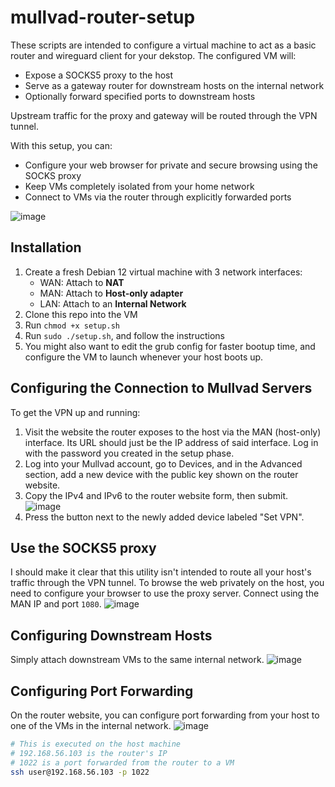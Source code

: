 # mullvad-router-setup
These scripts are intended to configure a virtual machine to act as a basic router and wireguard client for your dekstop. The configured VM will:
- Expose a SOCKS5 proxy to the host
- Serve as a gateway router for downstream hosts on the internal network
- Optionally forward specified ports to downstream hosts

Upstream traffic for the proxy and gateway will be routed through the VPN tunnel.

With this setup, you can:
- Configure your web browser for private and secure browsing using the SOCKS proxy
- Keep VMs completely isolated from your home network
- Connect to VMs via the router through explicitly forwarded ports

![image](https://github.com/blake1821/mullvad-router-setup/assets/124000747/6f87e400-1a27-4cb7-8519-eaf6eedcfc19)

## Installation
1. Create a fresh Debian 12 virtual machine with 3 network interfaces:
    - WAN: Attach to **NAT**
    - MAN: Attach to **Host-only adapter**
    - LAN: Attach to an **Internal Network**
2. Clone this repo into the VM
3. Run `chmod +x setup.sh`
4. Run `sudo ./setup.sh`, and follow the instructions
5. You might also want to edit the grub config for faster bootup time, and configure the VM to launch whenever your host boots up.

## Configuring the Connection to Mullvad Servers
To get the VPN up and running:
1. Visit the website the router exposes to the host via the MAN (host-only) interface. Its URL should just be the IP address of said interface. Log in with the password you created in the setup phase.
2. Log into your Mullvad account, go to Devices, and in the Advanced section, add a new device with the public key shown on the router website.
3. Copy the IPv4 and IPv6 to the router website form, then submit.
![image](https://github.com/blake1821/mullvad-router-setup/assets/124000747/17ad1bdd-6018-4c63-9736-278049cba0da)
4. Press the button next to the newly added device labeled "Set VPN".


## Use the SOCKS5 proxy
I should make it clear that this utility isn't intended to route all your host's traffic through the VPN tunnel. To browse the web privately on the host, you need to configure your browser to use the proxy server. Connect using the MAN IP and port `1080`.
![image](https://github.com/blake1821/mullvad-router-setup/assets/124000747/f91dcfd2-9e6b-4fd4-8b0d-dc9ea445a0e1)

## Configuring Downstream Hosts
Simply attach downstream VMs to the same internal network.
![image](https://github.com/blake1821/mullvad-router-setup/assets/124000747/e7acedad-0ee3-4abc-af43-52544aecada8)

## Configuring Port Forwarding
On the router website, you can configure port forwarding from your host to one of the VMs in the internal network.
![image](https://github.com/blake1821/mullvad-router-setup/assets/124000747/67c5e43f-6c54-4b69-9cd0-dfc2ad583321)


```bash
# This is executed on the host machine
# 192.168.56.103 is the router's IP
# 1022 is a port forwarded from the router to a VM
ssh user@192.168.56.103 -p 1022
```
